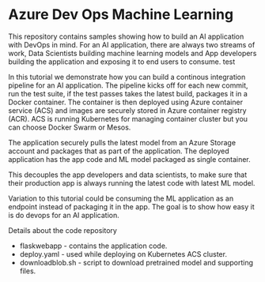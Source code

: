 # Azure Dev Ops Machine Learning

This repository contains samples showing how to build an AI application with DevOps in mind. For an AI application, there are always two streams of work, Data Scientists building machine learning models and App developers building the application and exposing it to end users to consume. test

In this tutorial we demonstrate how you can build a continous integration pipeline for an AI application. The pipeline kicks off for each new commit, run the test suite, if the test passes takes the latest build, packages it in a Docker container. The container is then deployed using Azure container service (ACS) and images are securely stored in Azure container registry (ACR). ACS is running Kubernetes for managing container cluster but you can choose Docker Swarm or Mesos.

The application securely pulls the latest model from an Azure Storage account and packages that as part of the application. The deployed application has the app code and ML model packaged as single container.

This decouples the app developers and data scientists, to make sure that their production app is always running the latest code with latest ML model.

Variation to this tutorial could be consuming the ML application as an endpoint instead of packaging it in the app. The goal is to show how easy it is do devops for an AI application.

Details about the code repository
* flaskwebapp - contains the application code.
* deploy.yaml - used while deploying on Kubernetes ACS cluster.
* downloadblob.sh - script to download pretrained model and supporting files.
